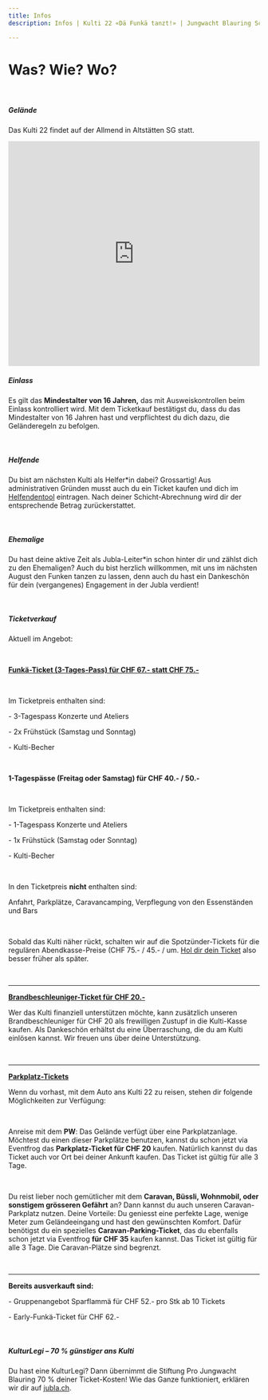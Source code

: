 ```yaml
---
title: Infos
description: Infos | Kulti 22 «Dä Funkä tanzt!» | Jungwacht Blauring Schweiz

---
```

# Was? Wie? Wo?

<br />

##### **Gelände**

Das Kulti 22 findet auf der Allmend in Altstätten SG statt.

<iframe src="https://www.google.com/maps/embed?pb=!1m18!1m12!1m3!1d4390.093620648018!2d9.549329429221917!3d47.364728723407794!2m3!1f0!2f0!3f0!3m2!1i1024!2i768!4f13.1!3m3!1m2!1s0x479b179aeb06e26f%3A0xd477487af2a0cf3a!2sAllmend%20Rheintal!5e0!3m2!1sde!2sch!4v1636120669188!5m2!1sde!2sch" width="100%" height="450" style="border:0;" allowfullscreen="" loading="lazy"></iframe>

<br />

##### **Einlass**

Es gilt das **Mindestalter von 16 Jahren,** das mit Ausweiskontrollen beim Einlass kontrolliert wird. Mit dem Ticketkauf bestätigst du, dass du das Mindestalter von 16 Jahren hast und verpflichtest du dich dazu, die Geländeregeln zu befolgen.

<br />

##### **Helfende**

Du bist am nächsten Kulti als Helfer*in dabei? Grossartig! Aus administrativen Gründen musst auch du ein Ticket kaufen und dich im [Helfendentool](https://www.kulti22.ch/helfende "Helfendentool") eintragen. Nach deiner Schicht-Abrechnung wird dir der entsprechende Betrag zurückerstattet.

<br />

##### **Ehemalige**

Du hast deine aktive Zeit als Jubla-Leiter*in schon hinter dir und zählst dich zu den Ehemaligen? Auch du bist herzlich willkommen, mit uns im nächsten August den Funken tanzen zu lassen, denn auch du hast ein Dankeschön für dein (vergangenes) Engagement in der Jubla verdient!

<br />

##### **Ticketverkauf**

Aktuell im Angebot:

<br />

[**Funkä-Ticket (3-Tages-Pass) für CHF 67.- statt CHF 75.-**](https://eventfrog.ch/de/p/festivals/weitere-festivals/lieder-und-kulturfest-2022-6833845387129228352.html "Funkä-Ticket")

<br />

Im Ticketpreis enthalten sind:

\- 3-Tagespass Konzerte und Ateliers

\- 2x Frühstück (Samstag und Sonntag)

\- Kulti-Becher

<br />

**1-Tagespässe (Freitag oder Samstag) für CHF 40.- / 50.-**

<br />

Im Ticketpreis enthalten sind:

\- 1-Tagespass Konzerte und Ateliers

\- 1x Frühstück (Samstag oder Sonntag)

\- Kulti-Becher

<br />

In den Ticketpreis **nicht** enthalten sind:

Anfahrt, Parkplätze, Caravancamping, Verpflegung von den Essenständen und Bars

<br />

Sobald das Kulti näher rückt, schalten wir auf die Spotzünder-Tickets für die regulären Abendkasse-Preise (CHF 75.- / 45.- / um. [Hol dir dein Ticket](https://eventfrog.ch/de/p/festivals/weitere-festivals/lieder-und-kulturfest-2022-6833845387129228352.html "Hol dir dein Ticket") also besser früher als später.

<br />

***

[**Brandbeschleuniger-Ticket für CHF 20.-**](https://eventfrog.ch/de/p/festivals/weitere-festivals/lieder-und-kulturfest-2022-6833845387129228352.html "Brandbeschleuniger-Ticket")

Wer das Kulti finanziell unterstützen möchte, kann zusätzlich unseren Brandbeschleuniger für CHF 20 als frewilligen Zustupf in die Kulti-Kasse kaufen. Als Dankeschön erhältst du eine Überraschung, die du am Kulti einlösen kannst. Wir freuen uns über deine Unterstützung.

<br />

***

[**Parkplatz-Tickets**](https://eventfrog.ch/de/p/festivals/weitere-festivals/lieder-und-kulturfest-2022-6833845387129228352.html "Parkplatz-Tickets")

Wenn du vorhast, mit dem Auto ans Kulti 22 zu reisen, stehen dir folgende Möglichkeiten zur Verfügung:

<br />

Anreise mit dem **PW**: Das Gelände verfügt über eine Parkplatzanlage. Möchtest du einen dieser Parkplätze benutzen, kannst du schon jetzt via Eventfrog das **Parkplatz-Ticket für CHF 20** kaufen. Natürlich kannst du das Ticket auch vor Ort bei deiner Ankunft kaufen. Das Ticket ist gültig für alle 3 Tage.

<br />

Du reist lieber noch gemütlicher mit dem **Caravan, Büssli, Wohnmobil, oder sonstigem grösseren Gefährt** an? Dann kannst du auch unseren Caravan-Parkplatz  nutzen. Deine Vorteile: Du geniesst eine perfekte Lage, wenige Meter zum Geländeeingang und hast den gewünschten Komfort. Dafür benötigst du ein spezielles **Caravan-Parking-Ticket**, das du ebenfalls schon jetzt via Eventfrog **für CHF 35** kaufen kannst. Das Ticket ist gültig für alle 3 Tage. Die Caravan-Plätze sind begrenzt.

<br />

***

**Bereits ausverkauft sind:**

\- Gruppenangebot Sparflammä für CHF 52.- pro Stk ab 10 Tickets

\- Early-Funkä-Ticket für CHF 62.-

<br />

##### **KulturLegi – 70 % günstiger ans Kulti**

Du hast eine KulturLegi? Dann übernimmt die Stiftung Pro Jungwacht Blauring 70 % deiner Ticket-Kosten! Wie das Ganze funktioniert, erklären wir dir auf [jubla.ch](https://www.jubla.ch/mitglieder/verband/stiftung/kulturlegi/ "jubla.ch").